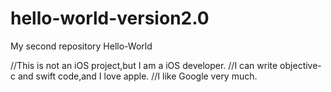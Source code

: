 # hello-world-version2.0
My second repository Hello-World

//This is not an iOS project,but I am a iOS developer.
//I can write objective-c and swift code,and I love apple.
//I like Google very much.

